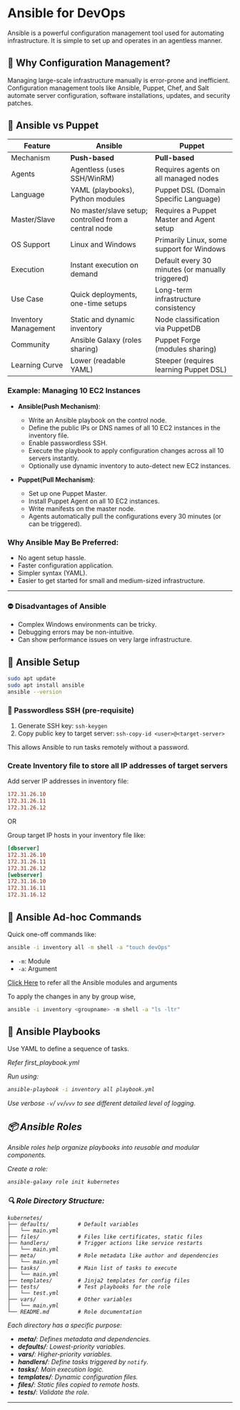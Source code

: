 
# Ansible for DevOps

Ansible is a powerful configuration management tool used for automating infrastructure. It is simple to set up and operates in an agentless manner.

## 🧰 Why Configuration Management?
Managing large-scale infrastructure manually is error-prone and inefficient. Configuration management tools like Ansible, Puppet, Chef, and Salt automate server configuration, software installations, updates, and security patches.


## 📌 Ansible vs Puppet

| Feature                | Ansible                                               | Puppet                                                  |
|------------------------|--------------------------------------------------------|----------------------------------------------------------|
| Mechanism              | **Push-based**                                        | **Pull-based**                                           |
| Agents                 | Agentless (uses SSH/WinRM)                            | Requires agents on all managed nodes                    |
| Language               | YAML (playbooks), Python modules                      | Puppet DSL (Domain Specific Language)                    |
| Master/Slave           | No master/slave setup; controlled from a central node | Requires a Puppet Master and Agent setup                |
| OS Support             | Linux and Windows                                     | Primarily Linux, some support for Windows               |
| Execution              | Instant execution on demand                           | Default every 30 minutes (or manually triggered)         |
| Use Case               | Quick deployments, one-time setups                    | Long-term infrastructure consistency                     |
| Inventory Management   | Static and dynamic inventory                          | Node classification via PuppetDB                        |
| Community              | Ansible Galaxy (roles sharing)                        | Puppet Forge (modules sharing)                          |
| Learning Curve         | Lower (readable YAML)                                 | Steeper (requires learning Puppet DSL)                  |

### Example: Managing 10 EC2 Instances

- **Ansible(Push Mechanism)**:
  - Write an Ansible playbook on the control node.
  - Define the public IPs or DNS names of all 10 EC2 instances in the inventory file.
  - Enable passwordless SSH.
  - Execute the playbook to apply configuration changes across all 10 servers instantly.
  - Optionally use dynamic inventory to auto-detect new EC2 instances.

- **Puppet(Pull Mechanism)**:
  - Set up one Puppet Master.
  - Install Puppet Agent on all 10 EC2 instances.
  - Write manifests on the master node.
  - Agents automatically pull the configurations every 30 minutes (or can be triggered).

### Why Ansible May Be Preferred:
- No agent setup hassle.
- Faster configuration application.
- Simpler syntax (YAML).
- Easier to get started for small and medium-sized infrastructure.

---

### ⛔ Disadvantages of Ansible
- Complex Windows environments can be tricky.
- Debugging errors may be non-intuitive.
- Can show performance issues on very large infrastructure.

## 🔌 Ansible Setup

```bash
sudo apt update
sudo apt install ansible
ansible --version
```

### 🔐 Passwordless SSH (pre-requisite)
1. Generate SSH key: `ssh-keygen`
2. Copy public key to target server: `ssh-copy-id <user>@<target-server>`

This allows Ansible to run tasks remotely without a password.

### Create Inventory file to store all IP addresses of target servers
Add server IP addresses in inventory file:
```ini
172.31.26.10
172.31.26.11
172.31.26.12
```
OR 

Group target IP hosts in your inventory file like:
```ini
[dbserver]
172.31.26.10
172.31.26.11
172.31.26.12
[webserver]
172.31.16.10
172.31.16.11
172.31.16.12
```
## 🧾 Ansible Ad-hoc Commands
Quick one-off commands like:
```bash
ansible -i inventory all -m shell -a "touch devOps"
```
- `-m`: Module
- `-a`: Argument

[Click Here](https://docs.ansible.com/ansible/2.9/modules/list_of_all_modules.html) to refer all the Ansible modules and arguments 

To apply the changes in any by group wise,
```bash
ansible -i inventory <groupname> -m shell -a "ls -ltr"
```
## 📜 Ansible Playbooks
Use YAML to define a sequence of tasks.

<i>Refer first_playbook.yml<i>

Run using:
```bash
ansible-playbook -i inventory all playbook.yml
```
Use verbose `-v`/ `vv`/`vvv` to see different detailed level of logging.

## 📦 Ansible Roles
Ansible roles help organize playbooks into reusable and modular components.

Create a role:
```bash
ansible-galaxy role init kubernetes
```

### 🔍 Role Directory Structure:
```
kubernetes/
├── defaults/         # Default variables
│   └── main.yml
├── files/            # Files like certificates, static files
├── handlers/         # Trigger actions like service restarts
│   └── main.yml
├── meta/             # Role metadata like author and dependencies
│   └── main.yml
├── tasks/            # Main list of tasks to execute
│   └── main.yml
├── templates/        # Jinja2 templates for config files
├── tests/            # Test playbooks for the role
│   └── test.yml
├── vars/             # Other variables
│   └── main.yml
└── README.md         # Role documentation
```

Each directory has a specific purpose:
- **meta/**: Defines metadata and dependencies.
- **defaults/**: Lowest-priority variables.
- **vars/**: Higher-priority variables.
- **handlers/**: Define tasks triggered by `notify`.
- **tasks/**: Main execution logic.
- **templates/**: Dynamic configuration files.
- **files/**: Static files copied to remote hosts.
- **tests/**: Validate the role.

---
